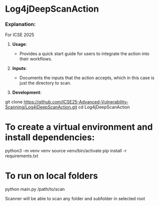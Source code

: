 # Log4jDeepScanAction


### Explanation:

For ICSE 2025
1. **Usage**:
   - Provides a quick start guide for users to integrate the action into their workflows.

2. **Inputs**:
   - Documents the inputs that the action accepts, which in this case is just the directory to scan.

3. **Development**:
   
git clone https://github.com/ICSE25-Advanced-Vulnerability-Scanning/Log4jDeepScanAction.git
cd Log4jDeepScanAction

# To create a virtual environment and install dependencies:
python3 -m venv venv
source venv/bin/activate
pip install -r requirements.txt

# To run on local folders
python main.py /path/to/scan

Scanner will be able to scan any folder and subfolder in selected root

